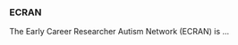 ### ECRAN

The Early Career Researcher Autism Network (ECRAN) is ...



<!--
**ECRAutismNetwork/ecrautismnetwork** is a ✨ _special_ ✨ repository because its `README.md` (this file) appears on your GitHub profile.
-->
